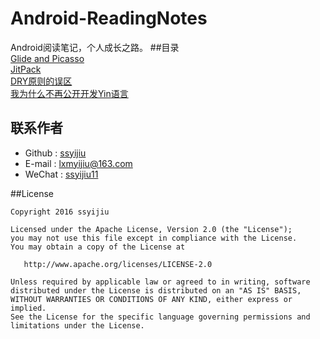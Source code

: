 # Android-ReadingNotes
Android阅读笔记，个人成长之路。
##目录  
[Glide and Picasso](https://github.com/ssyijiu/Android-ReadingNotes/blob/master/Glide%20and%20Picasso.md)   
[JitPack](https://github.com/ssyijiu/Android-ReadingNotes/blob/master/JitPack.md)   
[DRY原则的误区](https://github.com/ssyijiu/Android-ReadingNotes/blob/master/DRY%E5%8E%9F%E5%88%99%E7%9A%84%E8%AF%AF%E5%8C%BA.md)  
[我为什么不再公开开发Yin语言](https://github.com/ssyijiu/Android-ReadingNotes/blob/master/%E6%88%91%E4%B8%BA%E4%BB%80%E4%B9%88%E4%B8%8D%E5%86%8D%E5%85%AC%E5%BC%80%E5%BC%80%E5%8F%91Yin%E8%AF%AD%E8%A8%80.md)   

## 联系作者
- Github : [ssyijiu](https://github.com/ssyijiu)
- E-mail : lxmyijiu@163.com
- WeChat : [ssyijiu11](http://obe5pxv6t.bkt.clouddn.com/weixin.jpg)

##License

```
Copyright 2016 ssyijiu

Licensed under the Apache License, Version 2.0 (the "License");
you may not use this file except in compliance with the License.
You may obtain a copy of the License at

   http://www.apache.org/licenses/LICENSE-2.0

Unless required by applicable law or agreed to in writing, software
distributed under the License is distributed on an "AS IS" BASIS,
WITHOUT WARRANTIES OR CONDITIONS OF ANY KIND, either express or implied.
See the License for the specific language governing permissions and
limitations under the License.
```
